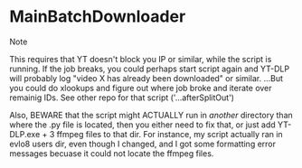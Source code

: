 # MainBatchDownloader
> [!NOTE]
> This requires that YT doesn't block you IP or similar, while the script is running. If the job breaks, you could perhaps start script again and YT-DLP will probably log "video X has already been downloaded" or similar.
> ...But you could do xlookups and figure out where job broke and iterate over remainig IDs. See other repo for that script  ('...afterSplitOut')

Also, BEWARE that the script might ACTUALLY run in _another_ directory than where the .py file is located, then you either need to fix that, or just add YT-DLP.exe + 3 ffmpeg files to that dir. For instance, my script actually ran in evlo8 users dir, even though I changed, and I got some formatting error messages becuase it could not locate the ffmpeg files.
